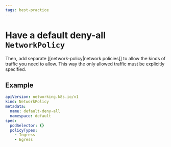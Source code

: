 ```yaml
---
tags: best-practice
---
```


# Have a default deny-all `NetworkPolicy`
Then, add separate [[network-policy|network policies]] to allow the kinds of traffic you need to allow. This way the only allowed traffic must be explicitly specified.

## Example
```yaml
apiVersion: networking.k8s.io/v1
kind: NetworkPolicy
metadata:
  name: default-deny-all
  namespace: default
spec:
  podSelector: {}
  policyTypes:
    - Ingress
    - Egress

```
